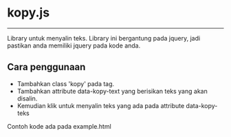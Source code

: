 # kopy.js
---
Library untuk menyalin teks. Library ini bergantung pada jquery, jadi pastikan anda memiliki jquery pada kode anda.

## Cara penggunaan
- Tambahkan class 'kopy' pada tag.
- Tambahkan attribute data-kopy-text yang berisikan teks yang akan disalin.
- Kemudian klik untuk menyalin teks yang ada pada attribute data-kopy-teks

Contoh kode ada pada example.html